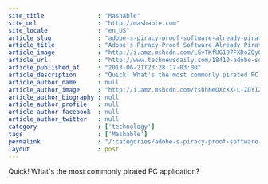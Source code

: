 ```yaml
---
site_title               : "Mashable"
site_url                 : "http://mashable.com"
site_locale              : "en_US"
article_slug             : "adobe-s-piracy-proof-software-already-pirated"
article_title            : "Adobe's Piracy-Proof Software Already Pirated"
article_image            : "http://i.amz.mshcdn.com/LGvTKfUG197FXDoZQyOc-c8HDRc=/1200x627/2013%2F06%2F21%2Fe9%2Fpiratebay.019e7.jpg"
article_url              : "http://www.technewsdaily.com/18410-adobe-software-piracy.html?"
article_published_at     : "2013-06-21T23:28:17-03:00"
article_description      : "Quick! What's the most commonly pirated PC application?"
article_author_name      : null
article_author_image     : "http://i.amz.mshcdn.com/tshhNeOXcXX-L-ZDYIZmHRBshhQ=/90x90/2016%2F07%2F14%2F4a%2F2013050127charliewhit.abd8b.ccc17.jpg"
article_author_biography : null
article_author_profile   : null
article_author_facebook  : null
article_author_twitter   : null
category                 : ['technology']
tags                     : ['Mashable']
permalink                : "/:categories/adobe-s-piracy-proof-software-already-pirated/"
layout                   : post
---
```


Quick! What's the most commonly pirated PC application?
